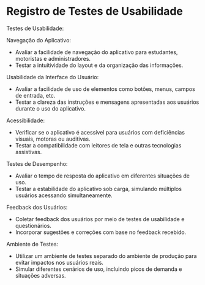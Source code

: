 # Registro de Testes de Usabilidade

Testes de Usabilidade:

Navegação do Aplicativo:

- Avaliar a facilidade de navegação do aplicativo para estudantes, motoristas e administradores.
- Testar a intuitividade do layout e da organização das informações.

Usabilidade da Interface do Usuário:

- Avaliar a facilidade de uso de elementos como botões, menus, campos de entrada, etc.
- Testar a clareza das instruções e mensagens apresentadas aos usuários durante o uso do aplicativo.

Acessibilidade:

- Verificar se o aplicativo é acessível para usuários com deficiências visuais, motoras ou auditivas.
- Testar a compatibilidade com leitores de tela e outras tecnologias assistivas.

Testes de Desempenho:

- Avaliar o tempo de resposta do aplicativo em diferentes situações de uso.
- Testar a estabilidade do aplicativo sob carga, simulando múltiplos usuários acessando simultaneamente.

Feedback dos Usuários:

- Coletar feedback dos usuários por meio de testes de usabilidade e questionários.
- Incorporar sugestões e correções com base no feedback recebido.

Ambiente de Testes:

- Utilizar um ambiente de testes separado do ambiente de produção para evitar impactos nos usuários reais.
- Simular diferentes cenários de uso, incluindo picos de demanda e situações adversas.
